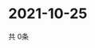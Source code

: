# 2021-10-25
  共 0条

  <!-- BEGIN -->
  <!-- 最后更新时间Mon Oct 25 2021 15:02:33 GMT+0000 (Coordinated Universal Time) -->
  
  <!-- END -->
  
  